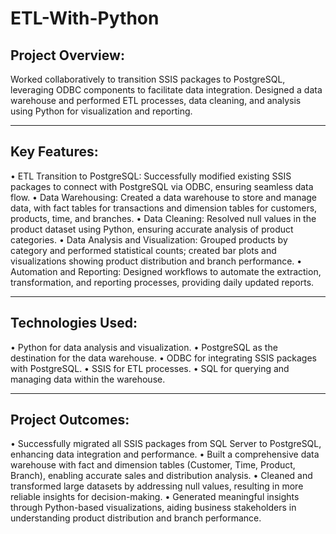 # ETL-With-Python

## Project Overview:
Worked collaboratively to transition SSIS packages to PostgreSQL, leveraging ODBC components to facilitate data integration. Designed a data warehouse and performed ETL processes, data cleaning, and analysis using Python for visualization and reporting.

________________________________________
## Key Features:
•	ETL Transition to PostgreSQL: Successfully modified existing SSIS packages to connect with PostgreSQL via ODBC, ensuring seamless data flow.
•	Data Warehousing: Created a data warehouse to store and manage data, with fact tables for transactions and dimension tables for customers, products, time, and branches.
•	Data Cleaning: Resolved null values in the product dataset using Python, ensuring accurate analysis of product categories.
•	Data Analysis and Visualization: Grouped products by category and performed statistical counts; created bar plots and visualizations showing product distribution and branch performance.
•	Automation and Reporting: Designed workflows to automate the extraction, transformation, and reporting processes, providing daily updated reports.
________________________________________
## Technologies Used:
•	Python for data analysis and visualization.
•	PostgreSQL as the destination for the data warehouse.
•	ODBC for integrating SSIS packages with PostgreSQL.
•	SSIS for ETL processes.
•	SQL for querying and managing data within the warehouse.
________________________________________
## Project Outcomes:
•	Successfully migrated all SSIS packages from SQL Server to PostgreSQL, enhancing data integration and performance.
•	Built a comprehensive data warehouse with fact and dimension tables (Customer, Time, Product, Branch), enabling accurate sales and distribution analysis.
•	Cleaned and transformed large datasets by addressing null values, resulting in more reliable insights for decision-making.
•	Generated meaningful insights through Python-based visualizations, aiding business stakeholders in understanding product distribution and branch performance.
